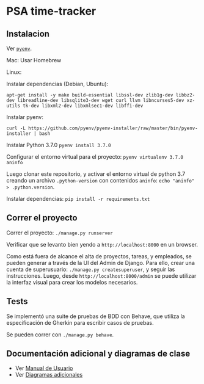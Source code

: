 # PSA time-tracker

## Instalacion

Ver [`pyenv`](https://github.com/pyenv/pyenv).

Mac: Usar Homebrew

Linux:

Instalar dependencias (Debian, Ubuntu):
```
apt-get install -y make build-essential libssl-dev zlib1g-dev libbz2-dev libreadline-dev libsqlite3-dev wget curl llvm libncurses5-dev xz-utils tk-dev libxml2-dev libxmlsec1-dev libffi-dev
```
Instalar pyenv: 

`curl -L https://github.com/pyenv/pyenv-installer/raw/master/bin/pyenv-installer | bash`

Instalar Python 3.7.0
`pyenv install 3.7.0`

Configurar el entorno virtual para el proyecto:
`pyenv virtualenv 3.7.0 aninfo`

Luego clonar este repositorio, y activar el entorno virtual de python 3.7 creando un archivo `.python-version` con contenidos `aninfo`: `echo "aninfo" > .python.version`.

Instalar dependencias: `pip install -r requirements.txt`

## Correr el proyecto

Correr el proyecto: `./manage.py runserver`

Verificar que se levanto bien yendo a `http://localhost:8000` en un browser.

Como está fuera de alcance el alta de proyectos, tareas, y empleados, se pueden generar a través de la UI del Admin de Django. Para ello, crear una cuenta de superusuario: `./manage.py createsuperuser`, y seguir las instrucciones. Luego, desde `http://localhost:8000/admin` se puede utilizar la interfaz visual para crear los modelos necesarios.

## Tests

Se implementó una suite de pruebas de BDD con Behave, que utiliza la especificación de Gherkin para escribir casos de pruebas. 

Se pueden correr con `./manage.py behave`.

## Documentación adicional y diagramas de clase

- Ver [Manual de Usuario](https://docs.google.com/document/d/1NxDy82dJ4Vb_ri1M1vdEqKWgoiTnZ7orEZVUCL6DWHY/edit)
- Ver [Diagramas adicionales](docs/)

